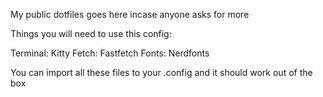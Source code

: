 My public dotfiles goes here incase anyone asks for more

Things you will need to use this config:

Terminal: Kitty
Fetch:    Fastfetch
Fonts:    Nerdfonts

You can import all these files to your .config and it should work out of the box
